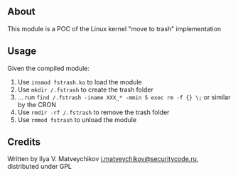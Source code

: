 ## About

This module is a POC of the Linux kernel "move to trash" implementation

## Usage

Given the compiled module:

1. Use `insmod fstrash.ko` to load the module
2. Use `mkdir /.fstrash` to create the trash folder
3. ... run `find /.fstrash -iname XXX_* -mmin 5 exec rm -f {} \;` or similar by the CRON
4. Use `rmdir -rf /.fstrash` to remove the trash folder
5. Use `rmmod fstrash` to unload the module

## Credits

Written by Ilya V. Matveychikov <i.matveychikov@securitycode.ru>, distributed under GPL

